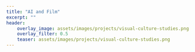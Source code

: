 ```yaml
---
title: "AI and Film"
excerpt: ""
header:
    overlay_image: assets/images/projects/visual-culture-studies.png
    overlay_filter: 0.5 
    teaser: assets/images/projects/visual-culture-studies.png
---
```

